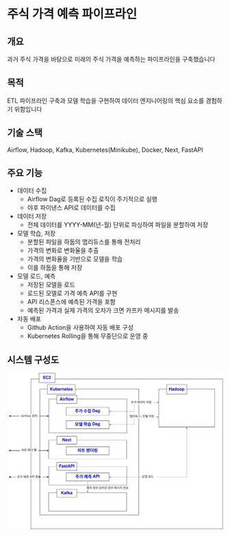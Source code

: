 # 주식 가격 예측 파이프라인

## 개요

과거 주식 가격을 바탕으로 미래의 주식 가격을 예측하는 파이프라인을 구축했습니다

## 목적

ETL 파이프라인 구축과 모델 학습을 구현하여 데이터 엔지니어링의 핵심 요소를 경험하기 위함입니다

## 기술 스택

Airflow, Hadoop, Kafka, Kubernetes(Minikube), Docker, Next, FastAPI

## 주요 기능

- 데이터 수집
  - Airflow Dag로 등록된 수집 로직이 주기적으로 실행
  - 야후 파이낸스 API로 데이터를 수집
- 데이터 저장
  - 전체 데이터를 YYYY-MM(년-월) 단위로 파싱하여 파일을 분할하여 저장
- 모델 학습, 저장
  - 분할된 파일을 하둡의 맵리듀스를 통해 전처리
  - 가격의 변화로 변화율을 추출
  - 가격의 변화율을 기반으로 모델을 학습
  - 이를 하둡을 통해 저장
- 모델 로드, 예측
  - 저장된 모델을 로드
  - 로드된 모델로 가격 예측 API를 구현
  - API 리스폰스에 예측된 가격을 포함
  - 예측된 가격과 실제 가격의 오차가 크면 카프카 메시지를 발송
- 자동 배포
  - Github Action을 사용하여 자동 배포 구성
  - Kubernetes Rolling을 통해 무중단으로 운영 중

## 시스템 구성도

![시스템 구성도](./system_diagram.svg)
